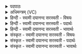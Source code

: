 <details><summary>पदपाठः</summary>

स॒ꣳहि॒तेति॑ सम्ऽहि॒ता। अ॒सि॒। वि॒श्व॒रू॒पीति॑ विश्वऽरू॒पी। ऊ॒र्जा। मा॒। आ। वि॒श॒। गौ॒प॒त्येन॑। उप॑। त्वा॒। अ॒ग्ने॒। दि॒वेदि॑व॒ इति॑ दि॒वेदि॑वे। दो॑षावस्त॒रिति॒ दोषा॑ऽवस्तः। धि॒या। व॒यम्। नमः॑। भर॑न्तः। आ। इ॒म॒सि॒। २२।
</details>

<details><summary>अधिमन्त्रम् (VC)</summary>

- अग्निर्देवता
- वैश्वामित्रो मधुच्छन्दा ऋषिः
- भूरिग् आसुरी गायत्री, गायत्री
- षड्जः
</details>

<details><summary>हिन्दी - स्वामी दयानन्द सरस्वती  - विषयः</summary>

अब अगले मन्त्र में अग्निशब्द से बिजुली के कर्मों का उपदेश किया है ॥
</details>

<details><summary>हिन्दी - स्वामी दयानन्द सरस्वती  - पदार्थः</summary>

पदार्थान्वयभाषाः -  (नमः) अन्न को (भरन्तः) धारण करते हुए हम लोग (धिया) अपनी बुद्धि वा कर्म से जो (अग्ने) अग्नि बिजुली रूप से सब पदार्थों के (संहिता) साथ (ऊर्जा) वेग वा पराक्रम आदि गुणयुक्त (विश्वरूपी) सब पदार्थों में रूपगुणयुक्त (गौपत्येन) इन्द्रिय वा पशुओं के पालन करनेवाले जीव के साथ वर्त्तमान से (मा) मुझ में (आविश) प्रवेश करता है (त्वा) उस (दोषावस्तः) रात्रि को अपने तेज से दूर करनेवाले (अग्ने) विद्युद्रूप अग्नि को (दिवेदिवे) ज्ञान के प्रकाश होने के लिये प्रतिदिन (उपैमसि) समीप प्राप्त करते हैं ॥२२॥
</details>

<details><summary>हिन्दी - स्वामी दयानन्द सरस्वती  - भावार्थः</summary>

भावार्थभाषाः -  मनुष्यों को ऐसा जानना चाहिये कि जिस ईश्वर ने सब जगह मूर्त्तिमान् द्रव्यों में बिजुलीरूप से परिपूर्ण सब रूपों का प्रकाश करने, चेष्टा आदि व्यवहारों का हेतु विचित्र गुणवाला अग्नि रचा है, उसी की उपासना नित्य करनी चाहिये ॥२२॥
</details>

<details><summary>संस्कृत - स्वामी दयानन्द सरस्वती  - विषयः</summary>

अथाग्निशब्देन विद्युत्कर्माण्युपदिश्यन्ते ॥
</details>

<details><summary>संस्कृत - स्वामी दयानन्द सरस्वती  - पदार्थः</summary>

पदार्थान्वयभाषाः -  नमोऽन्नं भरन्त सन्तो वयं धिया योऽग्निर्विद्युद्रूपेण सर्वेषु पदार्थेषु संहितोर्जा विश्वरूपी गौपत्येन मा मां विश प्रविशति त्वाग्ने तं दोषावस्तारमग्निं दिवे दिवे प्रतिदिनमुपैमसि ॥२२॥
</details>

<details><summary>संस्कृत - स्वामी दयानन्द सरस्वती  - भावार्थः</summary>

भावार्थभाषाः -  मनुष्यैरित्थं वेदितव्यं येनेश्वरेण सर्वत्र मूर्त्तद्रव्येषु विद्युद्रूपो व्याप्तः सर्वरूपप्रकाशश्चेष्टादिव्यवहार- हेतुविचित्रगुणोऽग्निर्निर्मितस्तस्यैवोपासनं नित्यं कार्यमिति ॥२२॥
</details>